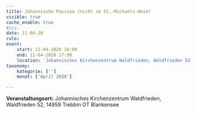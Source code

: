 ```yaml
---
title: Johannische Passion (nicht im St.-Michaels-Heim)
visible: true
cache_enable: true
#ics: 
date: 11-04-20
rule: 
event:
	start: 11-04-2020 16:00
	end: 11-04-2020 17:00
	location: 'Johannisches Kirchenzentrum Waldfrieden, Waldfrieden 52, 14959 Trebbin OT Blankensee'
taxonomy:
	kategorie: ['']
	monat: ['April 2020']

---
```




**Veranstaltungsort:** Johannisches Kirchenzentrum Waldfrieden, Waldfrieden 52, 14959 Trebbin OT Blankensee

